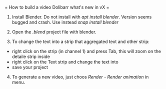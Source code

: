 = How to build a video Dolibarr what's new in vX =

1) Install Blender.
Do not install with *apt install blender*. Version seems bugged and crash. Use instead *snap install blender*

2) Open the *.blend* project file with blender.

3) To change the text into a strip that aggregated text and other strip:
- right click on the strip (in channel 1) and press Tab, this will zoom on the detaile strip inside
- right click on the Text strip and change the text into 
- save your project

4) To generate a new video, just choos *Render - Render animation* in menu. 